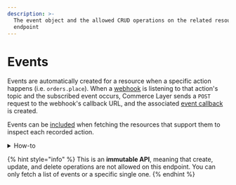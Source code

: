 ```yaml
---
description: >-
  The event object and the allowed CRUD operations on the related resource
  endpoint
---
```


# Events

Events are automatically created for a resource when a specific action happens (i.e. `orders.place`). When a [webhook](../webhooks/) is listening to that action's topic and the subscribed event occurs, Commerce Layer sends a `POST` request to the webhook's callback URL, and the associated [event callback](../event\_callbacks/) is created.

Events can be [included](https://docs.commercelayer.io/developers/including-associations) when fetching the resources that support them to inspect each recorded action.

<details>

<summary>How-to</summary>

Check the related [guide](https://docs.commercelayer.io/developers/real-time-webhooks) for more info about real-time webhooks and the related events.

</details>

{% hint style="info" %}
This is an **immutable API**, meaning that create, update, and delete operations are not allowed on this endpoint. You can only fetch a list of events or a specific single one.
{% endhint %}
